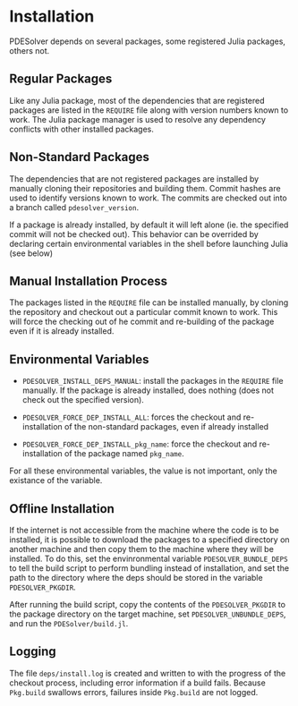 # Installation

PDESolver depends on several packages, some registered Julia packages, others 
not.

## Regular Packages

Like any Julia package, most of the dependencies that are registered packages
are listed in the `REQUIRE` file along with version numbers known to work.
The Julia package manager is used to resolve any dependency conflicts with 
other installed packages.

## Non-Standard Packages

The dependencies that are not registered packages are installed by manually 
cloning their repositories and building them.  Commit hashes are used to 
identify versions known to work.  The commits are checked out into a branch
called `pdesolver_version`.

If a package is already installed, by default it will left alone (ie. the 
specified commit will not be checked out).  This behavior can be overrided 
by declaring certain environmental variables in the shell before launching 
Julia (see below)


## Manual Installation Process

The packages listed in the `REQUIRE` file can be installed manually, by 
cloning the repository and checkout out a particular commit known to work.
This will force the checking out of he commit and re-building of the package 
even if it is already installed.

## Environmental Variables

  * `PDESOLVER_INSTALL_DEPS_MANUAL`: install the packages in the `REQUIRE` file
manually.  If the package is already installed, does nothing (does not check
out the specified version).

  * `PDESOLVER_FORCE_DEP_INSTALL_ALL`: forces the checkout and re-installation 
 of the non-standard packages, even if already installed
  * `PDESOLVER_FORCE_DEP_INSTALL_pkg_name`: force the checkout and re-installation
of the package named `pkg_name`.

For all these environmental variables, the value is not important, only the 
existance of the variable.


## Offline Installation

If the internet is not accessible from the machine where the code is to be 
installed, it is possible to download the packages to a specified 
directory on another machine and then copy them to the machine where they
will be installed.  To do this, set the envinronmental variable 
`PDESOLVER_BUNDLE_DEPS` to tell the build script to perform bundling instead of 
installation, and set the path to the directory where the deps should be stored
in the variable `PDESOLVER_PKGDIR`.

After running the build script, copy the contents of the `PDESOLVER_PKGDIR` to
the package directory on the target machine, set `PDESOLVER_UNBUNDLE_DEPS`, and
run the `PDESolver/build.jl`.

## Logging

The file `deps/install.log` is created and written to with the progress of the
checkout process, including error information if a build fails.
Because `Pkg.build` swallows errors, failures inside `Pkg.build` are not logged.


